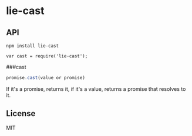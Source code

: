 
# lie-cast

## API

`npm install lie-cast`

`var cast = require('lie-cast');`

###cast

```javascript
promise.cast(value or promise)
```

If it's a promise, returns it, if it's a value, returns a promise that resolves to it.

## License

  MIT
